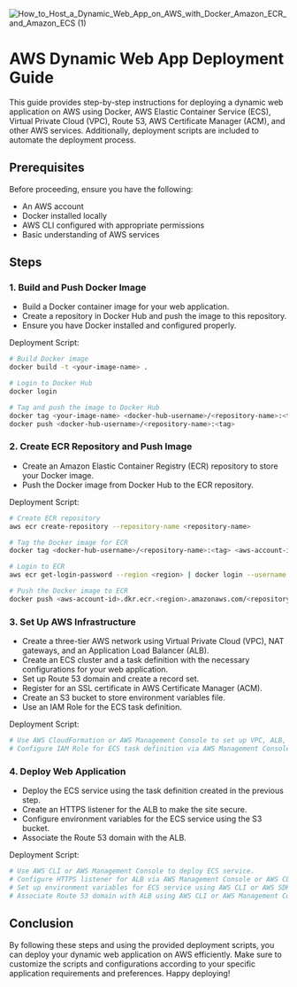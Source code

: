 ![How_to_Host_a_Dynamic_Web_App_on_AWS_with_Docker_Amazon_ECR_and_Amazon_ECS (1)](https://github.com/JEgg96/awsprojects/assets/150167799/9f4a4b66-45c5-4785-a3f3-c96dcd6ed87a)

# AWS Dynamic Web App Deployment Guide

This guide provides step-by-step instructions for deploying a dynamic web application on AWS using Docker, AWS Elastic Container Service (ECS), Virtual Private Cloud (VPC), Route 53, AWS Certificate Manager (ACM), and other AWS services. Additionally, deployment scripts are included to automate the deployment process.

## Prerequisites

Before proceeding, ensure you have the following:

- An AWS account
- Docker installed locally
- AWS CLI configured with appropriate permissions
- Basic understanding of AWS services

## Steps

### 1. Build and Push Docker Image

- Build a Docker container image for your web application.
- Create a repository in Docker Hub and push the image to this repository.
- Ensure you have Docker installed and configured properly.

Deployment Script:
```bash
# Build Docker image
docker build -t <your-image-name> .

# Login to Docker Hub
docker login

# Tag and push the image to Docker Hub
docker tag <your-image-name> <docker-hub-username>/<repository-name>:<tag>
docker push <docker-hub-username>/<repository-name>:<tag>
```

### 2. Create ECR Repository and Push Image

- Create an Amazon Elastic Container Registry (ECR) repository to store your Docker image.
- Push the Docker image from Docker Hub to the ECR repository.

Deployment Script:
```bash
# Create ECR repository
aws ecr create-repository --repository-name <repository-name>

# Tag the Docker image for ECR
docker tag <docker-hub-username>/<repository-name>:<tag> <aws-account-id>.dkr.ecr.<region>.amazonaws.com/<repository-name>:<tag>

# Login to ECR
aws ecr get-login-password --region <region> | docker login --username AWS --password-stdin <aws-account-id>.dkr.ecr.<region>.amazonaws.com

# Push the Docker image to ECR
docker push <aws-account-id>.dkr.ecr.<region>.amazonaws.com/<repository-name>:<tag>
```

### 3. Set Up AWS Infrastructure

- Create a three-tier AWS network using Virtual Private Cloud (VPC), NAT gateways, and an Application Load Balancer (ALB).
- Create an ECS cluster and a task definition with the necessary configurations for your web application.
- Set up Route 53 domain and create a record set.
- Register for an SSL certificate in AWS Certificate Manager (ACM).
- Create an S3 bucket to store environment variables file.
- Use an IAM Role for the ECS task definition.

Deployment Script:
```bash
# Use AWS CloudFormation or AWS Management Console to set up VPC, ALB, ECS cluster, Route 53, ACM, and S3 bucket.
# Configure IAM Role for ECS task definition via AWS Management Console or AWS CLI.
```

### 4. Deploy Web Application

- Deploy the ECS service using the task definition created in the previous step.
- Create an HTTPS listener for the ALB to make the site secure.
- Configure environment variables for the ECS service using the S3 bucket.
- Associate the Route 53 domain with the ALB.

Deployment Script:
```bash
# Use AWS CLI or AWS Management Console to deploy ECS service.
# Configure HTTPS listener for ALB via AWS Management Console or AWS CLI.
# Set up environment variables for ECS service using AWS CLI or AWS SDK.
# Associate Route 53 domain with ALB using AWS CLI or AWS Management Console.
```

## Conclusion

By following these steps and using the provided deployment scripts, you can deploy your dynamic web application on AWS efficiently. Make sure to customize the scripts and configurations according to your specific application requirements and preferences. Happy deploying!
